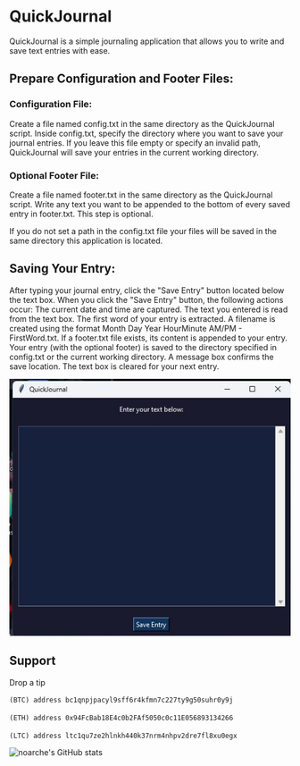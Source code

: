 # QuickJournal

QuickJournal is a simple journaling application that allows you to write and save text entries with ease.



## Prepare Configuration and Footer Files:


### Configuration File:

Create a file named config.txt in the same directory as the QuickJournal script.
Inside config.txt, specify the directory where you want to save your journal entries. If you leave this file empty or specify an invalid path, QuickJournal will save your entries in the current working directory.


### Optional Footer File:

Create a file named footer.txt in the same directory as the QuickJournal script.
Write any text you want to be appended to the bottom of every saved entry in footer.txt. This step is optional.

If you do not set a path in the config.txt file your files will be saved in the same directory this application is located. 

## Saving Your Entry:

After typing your journal entry, click the "Save Entry" button located below the text box.
When you click the "Save Entry" button, the following actions occur:
The current date and time are captured.
The text you entered is read from the text box.
The first word of your entry is extracted.
A filename is created using the format Month Day Year HourMinute AM/PM - FirstWord.txt.
If a footer.txt file exists, its content is appended to your entry.
Your entry (with the optional footer) is saved to the directory specified in config.txt or the current working directory.
A message box confirms the save location.
The text box is cleared for your next entry.


![screenshot](https://github.com/noarche/QuickJournal/blob/main/Screenshot.jpg?raw=true)


## Support

Drop a tip

    (BTC) address bc1qnpjpacyl9sff6r4kfmn7c227ty9g50suhr0y9j
    
    (ETH) address 0x94FcBab18E4c0b2FAf5050c0c11E056893134266
    
    (LTC) address ltc1qu7ze2hlnkh440k37nrm4nhpv2dre7fl8xu0egx



![noarche's GitHub stats](https://github-readme-stats.vercel.app/api?username=noarche&show_icons=true&theme=transparent)
